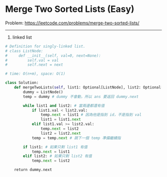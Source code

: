 Merge Two Sorted Lists (Easy)
===

Problem: https://leetcode.com/problems/merge-two-sorted-lists/

---

1. linked list
```python
# Definition for singly-linked list.
# class ListNode:
#     def __init__(self, val=0, next=None):
#         self.val = val
#         self.next = next

# time: O(n+m), space: O(1)

class Solution:
    def mergeTwoLists(self, list1: Optional[ListNode], list2: Optional[ListNode]) -> Optional[ListNode]:
        dummy = ListNode()
        temp = dummy # dummy 不會動，所以 ans 要返回 dummy.next

        while list1 and list2: # 當兩邊都還有值
            if list1.val < list2.val:
                temp.next = list1 # 因為他是指到 id，不是指到 val
                list1 = list1.next
            elif list1.val >= list2.val:
                temp.next = list2
                list2 = list2.next
            temp = temp.next # 跳下一個 temp 準備繼續指

        if list1: # 如果只剩 list1 有值
            temp.next = list1
        elif list2: # 如果只剩 list2 有值
            temp.next = list2
```          

        return dummy.next
